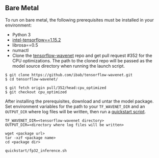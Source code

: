 <!--- 50. Bare Metal -->
## Bare Metal

To run on bare metal, the following prerequisites must be installed in your environment:
* Python 3
* [intel-tensorflow==1.15.2](https://pypi.org/project/intel-tensorflow/)
* librosa==0.5
* numactl
* Clone the [tensorflow-wavenet](https://github.com/ibab/tensorflow-wavenet)
repo and get pull request #352 for the CPU optimizations.  The path to
the cloned repo will be passed as the model source directory when
running the launch script.

```
$ git clone https://github.com/ibab/tensorflow-wavenet.git
$ cd tensorflow-wavenet/

$ git fetch origin pull/352/head:cpu_optimized
$ git checkout cpu_optimized
```

After installing the prerequisites, download and untar the model package.
Set environment variables for the path to your `TF_WAVENET_DIR` and an
`OUTPUT_DIR` where log files will be written, then run a 
[quickstart script](#quick-start-scripts).

```
TF_WAVENET_DIR=<tensorflow-wavenet directory>
OUTPUT_DIR=<directory where log files will be written>

wget <package url>
tar -xzf <package name>
cd <package dir>

quickstart/fp32_inference.sh
```
